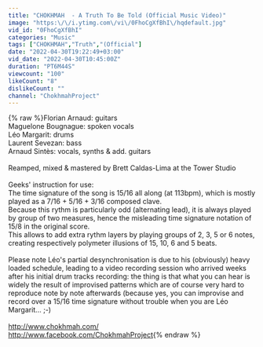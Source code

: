 ```yaml
---
title: "CHOKHMAH  - A Truth To Be Told (Official Music Video)"
image: "https:\/\/i.ytimg.com\/vi\/0FhoCgXfBhI\/hqdefault.jpg"
vid_id: "0FhoCgXfBhI"
categories: "Music"
tags: ["CHOKHMAH","Truth","(Official"]
date: "2022-04-30T19:22:49+03:00"
vid_date: "2022-04-30T10:45:00Z"
duration: "PT6M44S"
viewcount: "100"
likeCount: "8"
dislikeCount: ""
channel: "ChokhmahProject"
---
```

{% raw %}Florian Arnaud: guitars<br />Maguelone Bougnague: spoken vocals<br />Léo Margarit: drums<br />Laurent Sevezan: bass<br />Arnaud Sintès: vocals, synths &amp; add. guitars<br /><br />Reamped, mixed &amp; mastered by Brett Caldas-Lima at the Tower Studio<br /><br />Geeks' instruction for use:<br />The time signature of the song is 15/16 all along (at 113bpm), which is mostly played as a 7/16 + 5/16 + 3/16 composed clave.<br />Because this rythm is particularly odd (alternating lead), it is always played by group of two measures, hence the misleading time signature notation of 15/8 in the original score.<br />This allows to add extra rythm layers by playing groups of 2, 3, 5 or 6 notes, creating respectively polymeter illusions of 15, 10, 6 and 5 beats.<br /><br />Please note Léo's partial desynchronisation is due to his (obviously) heavy loaded schedule, leading to a video recording session who arrived weeks after his initial drum tracks recording: the thing is that what you can hear is widely the result of improvised patterns which are of course very hard to reproduce note by note afterwards (because yes, you can improvise and record over a 15/16 time signature without trouble when you are Léo Margarit... ;-)<br /><br /><a rel="nofollow" target="blank" href="http://www.chokhmah.com/">http://www.chokhmah.com/</a><br /><a rel="nofollow" target="blank" href="http://www.facebook.com/ChokhmahProject">http://www.facebook.com/ChokhmahProject</a>{% endraw %}

